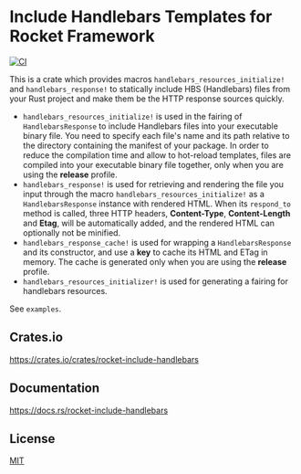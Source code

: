Include Handlebars Templates for Rocket Framework
====================

[![CI](https://github.com/magiclen/rocket-include-handlebars/actions/workflows/ci.yml/badge.svg)](https://github.com/magiclen/rocket-include-handlebars/actions/workflows/ci.yml)

This is a crate which provides macros `handlebars_resources_initialize!` and `handlebars_response!` to statically include HBS (Handlebars) files from your Rust project and make them be the HTTP response sources quickly.

* `handlebars_resources_initialize!` is used in the fairing of `HandlebarsResponse` to include Handlebars files into your executable binary file. You need to specify each file's name and its path relative to the directory containing the manifest of your package. In order to reduce the compilation time and allow to hot-reload templates, files are compiled into your executable binary file together, only when you are using the **release** profile.
* `handlebars_response!` is used for retrieving and rendering the file you input through the macro `handlebars_resources_initialize!` as a `HandlebarsResponse` instance with rendered HTML. When its `respond_to` method is called, three HTTP headers, **Content-Type**, **Content-Length** and **Etag**, will be automatically added, and the rendered HTML can optionally not be minified.
* `handlebars_response_cache!` is used for wrapping a `HandlebarsResponse` and its constructor, and use a **key** to cache its HTML and ETag in memory. The cache is generated only when you are using the **release** profile.
* `handlebars_resources_initializer!` is used for generating a fairing for handlebars resources.

See `examples`.

## Crates.io

https://crates.io/crates/rocket-include-handlebars

## Documentation

https://docs.rs/rocket-include-handlebars

## License

[MIT](LICENSE)